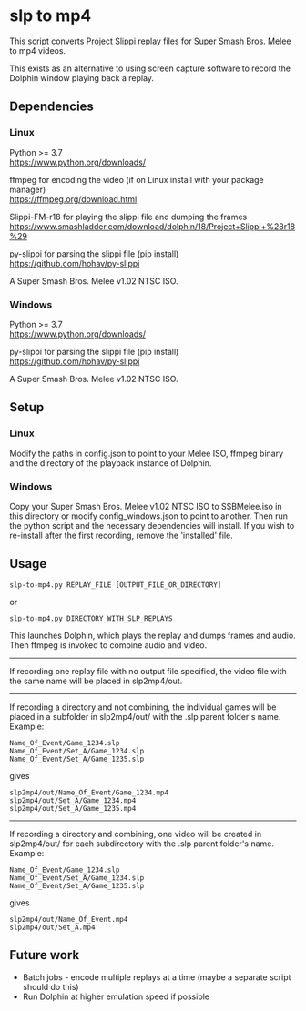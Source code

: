 # slp to mp4
This script converts [Project Slippi](https://github.com/project-slippi/project-slippi) replay files for  [Super Smash Bros. Melee](https://en.wikipedia.org/wiki/Super_Smash_Bros._Melee) to mp4 videos.

This exists as an alternative to using screen capture software to record the Dolphin window playing back a replay.

## Dependencies

### Linux

Python >= 3.7  
https://www.python.org/downloads/

ffmpeg for encoding the video (if on Linux install with your package manager)  
https://ffmpeg.org/download.html

Slippi-FM-r18 for playing the slippi file and dumping the frames  
https://www.smashladder.com/download/dolphin/18/Project+Slippi+%28r18%29

py-slippi for parsing the slippi file (pip install)  
https://github.com/hohav/py-slippi

A Super Smash Bros. Melee v1.02 NTSC ISO.

### Windows

Python >= 3.7  
https://www.python.org/downloads/

py-slippi for parsing the slippi file (pip install)  
https://github.com/hohav/py-slippi

A Super Smash Bros. Melee v1.02 NTSC ISO.

## Setup

### Linux

Modify the paths in config.json to point to your Melee ISO, ffmpeg binary and the directory of the playback instance of Dolphin.

### Windows

Copy your Super Smash Bros. Melee v1.02 NTSC ISO to SSBMelee.iso in this directory or modify config_windows.json to point to another. Then run the python script and the necessary dependencies will install. If you wish to re-install after the first recording, remove the 'installed' file.

## Usage

```
slp-to-mp4.py REPLAY_FILE [OUTPUT_FILE_OR_DIRECTORY]
```
or
```
slp-to-mp4.py DIRECTORY_WITH_SLP_REPLAYS
```
This launches Dolphin, which plays the replay and dumps frames and audio.  
Then ffmpeg is invoked to combine audio and video.  

---
If recording one replay file with no output file specified, the video file with the same name will be placed in slp2mp4/out.

---
If recording a directory and not combining, the individual games will be placed in a subfolder in slp2mp4/out/ with the .slp parent folder's name. Example:
```
Name_Of_Event/Game_1234.slp
Name_Of_Event/Set_A/Game_1234.slp
Name_Of_Event/Set_A/Game_1235.slp
```
gives
```
slp2mp4/out/Name_Of_Event/Game_1234.mp4
slp2mp4/out/Set_A/Game_1234.mp4
slp2mp4/out/Set_A/Game_1235.mp4
```

---
If recording a directory and combining, one video will be created in slp2mp4/out/ for each subdirectory with the .slp parent folder's name. Example:

```
Name_Of_Event/Game_1234.slp
Name_Of_Event/Set_A/Game_1234.slp
Name_Of_Event/Set_A/Game_1235.slp
```
gives
```
slp2mp4/out/Name_Of_Event.mp4
slp2mp4/out/Set_A.mp4
```
## Future work
- Batch jobs - encode multiple replays at a time (maybe a separate script should do this)
- Run Dolphin at higher emulation speed if possible
